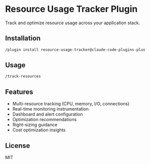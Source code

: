 # Resource Usage Tracker Plugin

Track and optimize resource usage across your application stack.

## Installation

```bash
/plugin install resource-usage-tracker@claude-code-plugins-plus
```

## Usage

```bash
/track-resources
```

## Features

- Multi-resource tracking (CPU, memory, I/O, connections)
- Real-time monitoring instrumentation
- Dashboard and alert configuration
- Optimization recommendations
- Right-sizing guidance
- Cost optimization insights

## License

MIT
